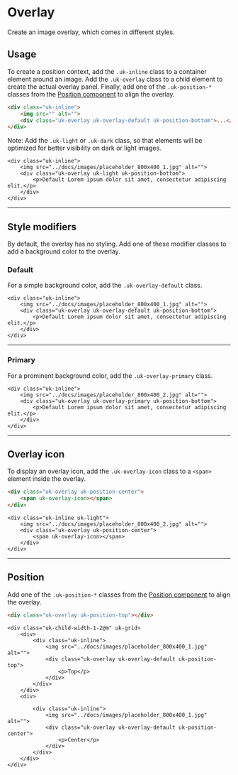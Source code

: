 # Overlay

<p class="uk-text-lead">Create an image overlay, which comes in different styles.</p>

## Usage

To create a position context, add the `.uk-inline` class to a container element around an image. Add the `.uk-overlay` class to a child element to create the actual overlay panel. Finally, add one of the `.uk-position-*` classes from the [Position component](position.md) to align the overlay.

```html
<div class="uk-inline">
    <img src="" alt="">
    <div class="uk-overlay uk-overlay-default uk-position-bottom">...</div>
</div>
```

Note: Add the `.uk-light` or `.uk-dark` class, so that elements will be optimized for better visibility on dark or light images.

```example
<div class="uk-inline">
    <img src="../docs/images/placeholder_800x400_1.jpg" alt="">
    <div class="uk-overlay uk-light uk-position-bottom">
        <p>Default Lorem ipsum dolor sit amet, consectetur adipiscing elit.</p>
    </div>
</div>
```

***

## Style modifiers

By default, the overlay has no styling. Add one of these modifier classes to add a background color to the overlay.

### Default

For a simple background color, add the `.uk-overlay-default` class.

```example
<div class="uk-inline">
    <img src="../docs/images/placeholder_800x400_1.jpg" alt="">
    <div class="uk-overlay uk-overlay-default uk-position-bottom">
        <p>Default Lorem ipsum dolor sit amet, consectetur adipiscing elit.</p>
    </div>
</div>
```

***

### Primary

For a prominent background color, add the `.uk-overlay-primary` class.

```example
<div class="uk-inline">
    <img src="../docs/images/placeholder_800x400_2.jpg" alt="">
    <div class="uk-overlay uk-overlay-primary uk-position-bottom">
        <p>Default Lorem ipsum dolor sit amet, consectetur adipiscing elit.</p>
    </div>
</div>
```

***

## Overlay icon

To display an overlay icon, add the `.uk-overlay-icon` class to a `<span>` element inside the overlay.

```html
<div class="uk-overlay uk-position-center">
    <span uk-overlay-icon></span>
</div>
```

```example
<div class="uk-inline uk-light">
    <img src="../docs/images/placeholder_800x400_2.jpg" alt="">
    <div class="uk-overlay uk-position-center">
        <span uk-overlay-icon></span>
    </div>
</div>
```

***

## Position

Add one of the `.uk-position-*` classes from the [Position component](position.md) to align the overlay.

```html
<div class="uk-overlay uk-position-top"></div>
```

```example
<div class="uk-child-width-1-2@m" uk-grid>
    <div>
        <div class="uk-inline">
            <img src="../docs/images/placeholder_800x400_1.jpg" alt="">
            <div class="uk-overlay uk-overlay-default uk-position-top">
                <p>Top</p>
            </div>
        </div>
    </div>
    <div>

        <div class="uk-inline">
            <img src="../docs/images/placeholder_800x400_1.jpg" alt="">
            <div class="uk-overlay uk-overlay-default uk-position-center">
                <p>Center</p>
            </div>
        </div>
    </div>
</div>
```
